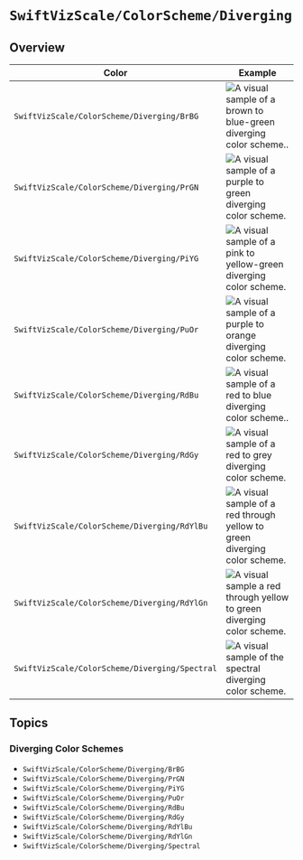 # ``SwiftVizScale/ColorScheme/Diverging``

## Overview

Color | Example
--- | --- 
``SwiftVizScale/ColorScheme/Diverging/BrBG`` | ![A visual sample of a brown to blue-green diverging color scheme..](BrBG.png)
``SwiftVizScale/ColorScheme/Diverging/PrGN`` | ![A visual sample of a purple to green diverging color scheme.](PrGN.png)
``SwiftVizScale/ColorScheme/Diverging/PiYG`` | ![A visual sample of a pink to yellow-green diverging color scheme.](PiYG.png)
``SwiftVizScale/ColorScheme/Diverging/PuOr`` | ![A visual sample of a purple to orange diverging color scheme.](PuOr.png)
``SwiftVizScale/ColorScheme/Diverging/RdBu`` | ![A visual sample of a red to blue diverging color scheme..](RdBu.png)
``SwiftVizScale/ColorScheme/Diverging/RdGy`` | ![A visual sample of a red to grey diverging color scheme.](RdGy.png)
``SwiftVizScale/ColorScheme/Diverging/RdYlBu`` | ![A visual sample of a red through yellow to green diverging color scheme.](RdYlBu.png)
``SwiftVizScale/ColorScheme/Diverging/RdYlGn`` | ![A visual sample a red through yellow to green diverging color scheme.](RdYlGn.png)
``SwiftVizScale/ColorScheme/Diverging/Spectral`` | ![A visual sample of the spectral diverging color scheme.](Spectral.png)

## Topics

### Diverging Color Schemes

- ``SwiftVizScale/ColorScheme/Diverging/BrBG``
- ``SwiftVizScale/ColorScheme/Diverging/PrGN``
- ``SwiftVizScale/ColorScheme/Diverging/PiYG``
- ``SwiftVizScale/ColorScheme/Diverging/PuOr``
- ``SwiftVizScale/ColorScheme/Diverging/RdBu``
- ``SwiftVizScale/ColorScheme/Diverging/RdGy``
- ``SwiftVizScale/ColorScheme/Diverging/RdYlBu``
- ``SwiftVizScale/ColorScheme/Diverging/RdYlGn``
- ``SwiftVizScale/ColorScheme/Diverging/Spectral``
